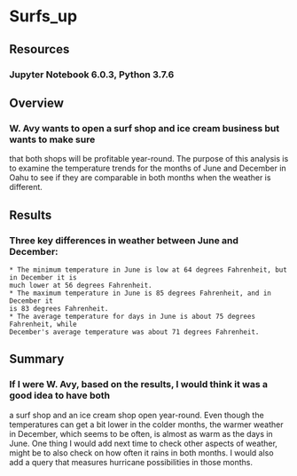 # Surfs_up

## Resources

### Jupyter Notebook 6.0.3, Python 3.7.6

## Overview

### W. Avy wants to open a surf shop and ice cream business but wants to make sure 
that both shops will be profitable year-round. The purpose of this analysis is to 
examine the temperature trends for the months of June and December in Oahu to see if 
they are comparable in both months when the weather is different.

## Results

### Three key differences in weather between June and December:
	* The minimum temperature in June is low at 64 degrees Fahrenheit, but in December it is
	much lower at 56 degrees Fahrenheit.
	* The maximum temperature in June is 85 degrees Fahrenheit, and in December it
	is 83 degrees Fahrenheit. 
	* The average temperature for days in June is about 75 degrees Fahrenheit, while
	December's average temperature was about 71 degrees Fahrenheit.



## Summary

### If I were W. Avy, based on the results, I would think it was a good idea to have both 
a surf shop and an ice cream shop open year-round. Even though the temperatures can get
a bit lower in the colder months, the warmer weather in December, which seems to be 
often, is almost as warm as the days in June. One thing I would add next time to check
other aspects of weather, might be to also check on how often it rains in both months. 
I would also add a query that measures hurricane possibilities in those months.


